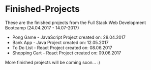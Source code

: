 # Finished-Projects

These are the finished projects from the Full Stack Web Development Bootcamp (24.04.2017 - 14.07-2017)

- Pong Game - JavaScript Project created on: 28.04.2017
- Bank App - Java Project created on: 12.05.2017
- To Do List - React Project created on: 08.06.2017
- Shopping Cart - React Project created on: 09.06.2017

More finished projects will be coming soon... :)

